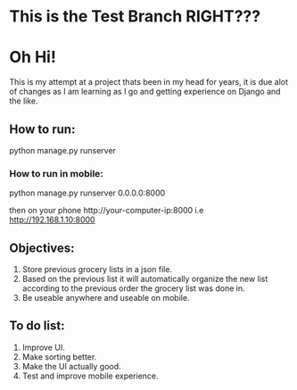# This is the Test Branch RIGHT???

# Oh Hi! 
This is my attempt at a project thats been in my head for years, 
it is due alot of changes as I am learning as I go and getting experience on Django and the like.

## How to run:
python manage.py runserver

### How to run in mobile:

python manage.py runserver 0.0.0.0:8000

then on your phone http://your-computer-ip:8000
i.e http://192.168.1.10:8000

## Objectives:
1) Store previous grocery lists in a json file.
2) Based on the previous list it will automatically organize the new list according to the previous order the grocery list was done in.
3) Be useable anywhere and useable on mobile.

## To do list:
1) Improve UI.
2) Make sorting better.
3) Make the UI actually good.
4) Test and improve mobile experience.
